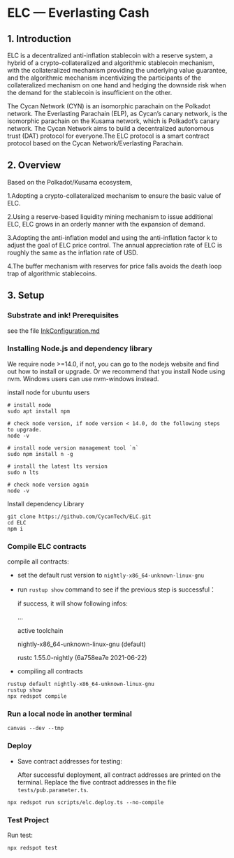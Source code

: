 # ELC — Everlasting Cash

## 1. Introduction

ELC is a decentralized anti-inflation stablecoin with a reserve system, a hybrid of a crypto-collateralized and algorithmic stablecoin mechanism, with the collateralized mechanism providing the underlying value guarantee, and the algorithmic mechanism incentivizing the participants of the collateralized mechanism on one hand and hedging the downside risk when the demand for the stablecoin is insufficient on the other. 

The Cycan Network (CYN) is an isomorphic parachain on the Polkadot network. The Everlasting Parachain (ELP), as Cycan’s canary network, is the isomorphic parachain on the Kusama network, which is Polkadot’s canary network. The Cycan Network aims to build a decentralized autonomous trust (DAT) protocol for everyone.The ELC protocol is a smart contract protocol based on the Cycan Network/Everlasting Parachain.

## 2. Overview

Based on the Polkadot/Kusama ecosystem,

1.Adopting a crypto-collateralized mechanism to ensure the basic value of ELC.

2.Using a reserve-based liquidity mining mechanism to issue additional ELC, ELC grows in an orderly manner with the expansion of demand.

3.Adopting the anti-inflation model and using the anti-inflation factor k to adjust the goal of ELC price control. The annual appreciation rate of ELC is roughly the same as the inflation rate of USD.

4.The buffer mechanism with reserves for price falls avoids the death loop trap of algorithmic stablecoins.

## 3. Setup

### Substrate and ink! Prerequisites

see the file [InkConfiguration.md](./InkConfiguration.md)

### Installing Node.js and dependency library

We require node >=14.0, if not, you can go to the nodejs website and find out how to install or upgrade.
Or we recommend that you install Node using nvm. Windows users can use nvm-windows instead.

install node for ubuntu users

```
# install node
sudo apt install npm

# check node version, if node version < 14.0, do the following steps to upgrade.
node -v

# install node version management tool `n`
sudo npm install n -g

# install the latest lts version
sudo n lts

# check node version again
node -v
```

Install dependency Library

```
git clone https://github.com/CycanTech/ELC.git
cd ELC
npm i
```

### Compile ELC contracts

compile all contracts: 

- set the default rust version to `nightly-x86_64-unknown-linux-gnu`

- run `rustup show` command to see if the previous step is successful：

  if success, it will show following infos:

  ...

  active toolchain

  nightly-x86_64-unknown-linux-gnu (default)  

  rustc 1.55.0-nightly (6a758ea7e 2021-06-22)

- compiling all contracts

```
rustup default nightly-x86_64-unknown-linux-gnu
rustup show  
npx redspot compile
```

### Run a local node in another terminal

```
canvas --dev --tmp
```

### Deploy

- Save contract addresses for testing:

  After successful deployment, all contract addresses are printed on the terminal. Replace the five contract addresses in the file `tests/pub.parameter.ts`.

```
npx redspot run scripts/elc.deploy.ts --no-compile 
```

### Test Project

Run test:

```shell
npx redspot test
```
